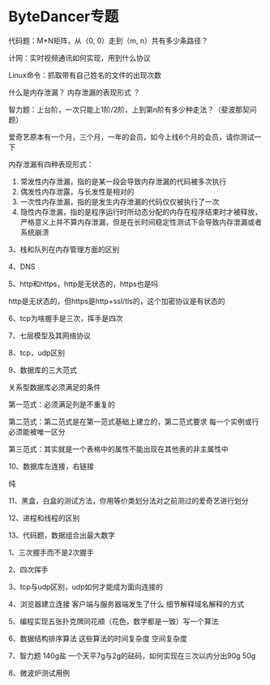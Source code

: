 # ByteDancer专题

代码题：M\*N矩阵，从（0, 0）走到（m, n）共有多少条路径？

计网：实时视频通讯如何实现，用到什么协议 

Linux命令：抓取带有自己姓名的文件的出现次数 

什么是内存泄漏？ 内存泄漏的表现形式 ？

智力题：上台阶，一次只能上1阶/2阶，上到第n阶有多少种走法？（斐波那契问题）

爱奇艺原本有一个月，三个月，一年的会员，如今上线6个月的会员，请你测试一下 



内存泄漏有四种表现形式：

1. 常发性内存泄漏，指的是某一段会导致内存泄漏的代码被多次执行
2. 偶发性内存泄露，与长发性是相对的
3. 一次性内存泄漏，指的是发生内存泄漏的代码仅仅被执行了一次
4. 隐性内存泄漏，指的是程序运行时所动态分配的内存在程序结束时才被释放，严格意义上并不算内存泄漏，但是在长时间稳定性测试下会导致内存泄漏或者系统崩溃

3、栈和队列在内存管理方面的区别 

4、DNS 

5、http和https，http是无状态的，https也是吗 

http是无状态的，但https是http+ssl/tls的，这个加密协议是有状态的

6、tcp为啥握手是三次，挥手是四次 

7、七层模型及其网络协议 

8、tcp，udp区别 

9、数据库的三大范式 

关系型数据库必须满足的条件

第一范式：必须满足列是不重复的

第二范式：第二范式是在第一范式基础上建立的，第二范式要求 每一个实例或行必须能被唯一区分

第三范式：其实就是一个表格中的属性不能出现在其他表的非主属性中

10、数据库左连接，右链接 

纯

11、黑盒，白盒的测试方法，你用等价类划分法对之前测过的爱奇艺进行划分 

12、进程和线程的区别 

13、代码题，数据组合出最大数字

  
  
1、三次握手而不是2次握手 

2、四次挥手 

3、tcp与udp区别，udp如何才能成为面向连接的 

4、浏览器建立连接 客户端与服务器端发生了什么  细节解释域名解释的方式 

5、编程实现五张扑克牌同花顺（花色，数字都是一致）写一个算法 

6、数据结构排序算法  这些算法的时间复杂度  空间复杂度 

7、智力题  140g盐   一个天平7g与2g的砝码，如何实现在三次以内分出90g  50g 

8、微波炉测试用例

